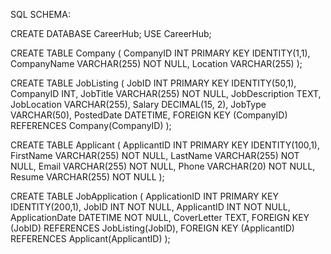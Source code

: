 SQL SCHEMA:

CREATE DATABASE CareerHub;
USE CareerHub;

   CREATE TABLE Company (
     CompanyID INT PRIMARY KEY IDENTITY(1,1),
     CompanyName VARCHAR(255) NOT NULL,
     Location VARCHAR(255)
  );
  
   CREATE TABLE JobListing (
     JobID INT PRIMARY KEY IDENTITY(50,1),
     CompanyID INT,
     JobTitle VARCHAR(255) NOT NULL,
     JobDescription TEXT,
     JobLocation VARCHAR(255),
     Salary DECIMAL(15, 2),
     JobType VARCHAR(50),
     PostedDate DATETIME,
     FOREIGN KEY (CompanyID) REFERENCES Company(CompanyID)
  );

   CREATE TABLE Applicant (
     ApplicantID INT PRIMARY KEY IDENTITY(100,1),
     FirstName VARCHAR(255) NOT NULL,
     LastName VARCHAR(255) NOT NULL,
     Email VARCHAR(255) NOT NULL,
     Phone VARCHAR(20) NOT NULL,
     Resume VARCHAR(255) NOT NULL
  );
  
   CREATE TABLE JobApplication (
     ApplicationID INT PRIMARY KEY IDENTITY(200,1),
     JobID INT NOT NULL,
     ApplicantID INT NOT NULL,
     ApplicationDate DATETIME NOT NULL,
     CoverLetter TEXT,
     FOREIGN KEY (JobID) REFERENCES JobListing(JobID),
     FOREIGN KEY (ApplicantID) REFERENCES Applicant(ApplicantID)
  );

  
